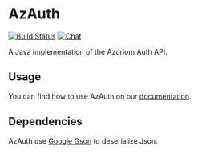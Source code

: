 # AzAuth

[![Build Status](https://img.shields.io/travis/Azuriom/AzAuth/master?style=flat-square)](https://travis-ci.org/Azuriom/AzAuth)
[![Chat](https://img.shields.io/discord/625774284823986183?color=7289da&label=Discord&logo=discord&logoColor=fff&style=flat-square)](https://azuriom.com/discord)

A Java implementation of the Azuriom Auth API.

## Usage

You can find how to use AzAuth on our [documentation](https://azuriom.com/docs/api-auth).

## Dependencies

AzAuth use [Google Gson](https://github.com/google/gson) to deserialize Json.
